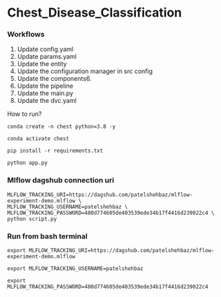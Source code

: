 # Chest_Disease_Classification

### Workflows

1. Update config.yaml
2. Update params.yaml
3. Update the entity
4. Update the configuration manager in src config
5. Update the components6.
6. Update the pipeline
7. Update the main.py
8. Update the dvc.yaml

How to run?

```
conda create -n chest python=3.8 -y
```

```
conda activate chest
```

```
pip install -r requirements.txt
```

```
python app.py
```

### Mlflow dagshub connection uri

```
MLFLOW_TRACKING_URI=https://dagshub.com/patelshehbaz/mlflow-experiment-demo.mlflow \
MLFLOW_TRACKING_USERNAME=patelshehbaz \
MLFLOW_TRACKING_PASSWORD=480d774605de403539ede34b17f4416d239022c4 \
python script.py
```

### Run from bash terminal

```
export MLFLOW_TRACKING_URI=https://dagshub.com/patelshehbaz/mlflow-experiment-demo.mlflow
```

```
export MLFLOW_TRACKING_USERNAME=patelshehbaz
```

```
export MLFLOW_TRACKING_PASSWORD=480d774605de403539ede34b17f4416d239022c4
```
